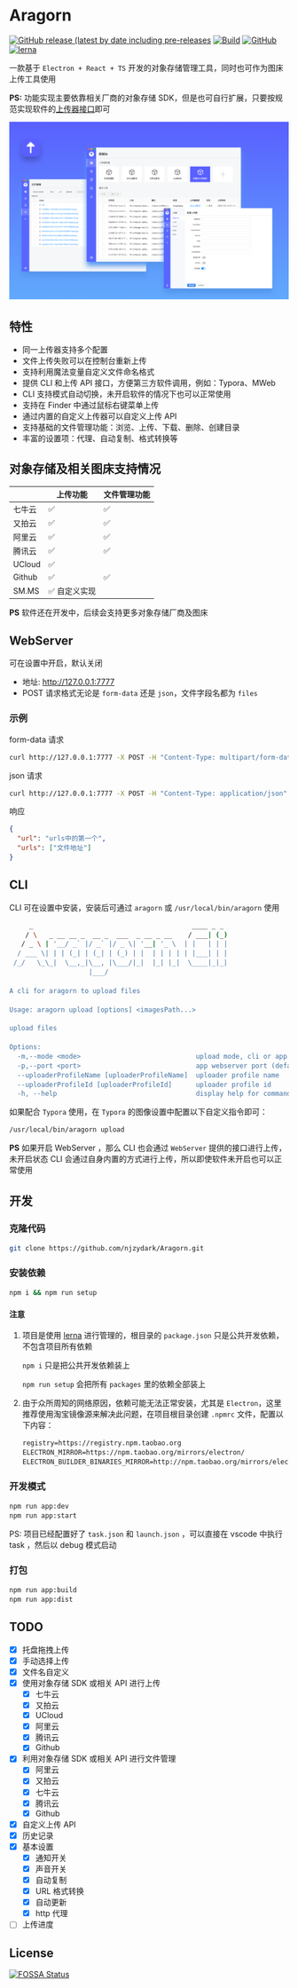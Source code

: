 # Aragorn

[![GitHub release (latest by date including pre-releases](https://img.shields.io/github/v/release/njzydark/Aragorn?include_prereleases)](https://github.com/njzydark/Aragorn/releases/latest)
[![Build](https://github.com/njzydark/Aragorn/workflows/Build/release/badge.svg)](https://github.com/njzydark/Aragorn/actions?query=workflow%3ABuild%2Frelease)
[![GitHub](https://img.shields.io/github/license/njzydark/Aragorn)](https://github.com/njzydark/Aragorn/blob/master/LICENSE)
[![lerna](https://img.shields.io/badge/maintained%20with-lerna-cc00ff.svg?style=flat-square)](https://lerna.js.org/)

一款基于 `Electron + React + TS` 开发的对象存储管理工具，同时也可作为图床上传工具使用

**PS:** 功能实现主要依靠相关厂商的对象存储 SDK，但是也可自行扩展，只要按规范实现软件的[上传器接口](./packages/aragorn-types/src/uploader.ts)即可

![aragorn](assets/aragorn.png)

## 特性

- 同一上传器支持多个配置
- 文件上传失败可以在控制台重新上传
- 支持利用魔法变量自定义文件命名格式
- 提供 CLI 和上传 API 接口，方便第三方软件调用，例如：Typora、MWeb
- CLI 支持模式自动切换，未开启软件的情况下也可以正常使用
- 支持在 Finder 中通过鼠标右键菜单上传
- 通过内置的自定义上传器可以自定义上传 API
- 支持基础的文件管理功能：浏览、上传、下载、删除、创建目录
- 丰富的设置项：代理、自动复制、格式转换等

## 对象存储及相关图床支持情况

|        | 上传功能      | 文件管理功能 |
| ------ | ------------- | ------------ |
| 七牛云 | ✅            | ✅           |
| 又拍云 | ✅            | ✅           |
| 阿里云 | ✅            | ✅           |
| 腾讯云 | ✅            | ✅           |
| UCloud | ✅            |              |
| Github | ✅            | ✅           |
| SM.MS  | ✅ 自定义实现 |              |

**PS** 软件还在开发中，后续会支持更多对象存储厂商及图床

## WebServer

可在设置中开启，默认关闭

- 地址: <http://127.0.0.1:7777>
- POST 请求格式无论是 `form-data` 还是 `json`，文件字段名都为 `files`

### 示例

form-data 请求

```bash
curl http://127.0.0.1:7777 -X POST -H "Content-Type: multipart/form-data" -F "files=@文件绝对路径"
```

json 请求

```bash
curl http://127.0.0.1:7777 -X POST -H "Content-Type: application/json" -d '{"files": ["文件绝对路径"]}'
```

响应

```json
{
  "url": "urls中的第一个",
  "urls": ["文件地址"]
}
```

## CLI

CLI 可在设置中安装，安装后可通过 `aragorn` 或 `/usr/local/bin/aragorn` 使用

```bash
     _                                        ____ _ _
    / \   _ __ __ _  __ _  ___  _ __ _ __    / ___| (_)
   / _ \ | '__/ _` |/ _` |/ _ \| '__| '_ \  | |   | | |
  / ___ \| | | (_| | (_| | (_) | |  | | | | | |___| | |
 /_/   \_\_|  \__,_|\__, |\___/|_|  |_| |_|  \____|_|_|
                    |___/

A cli for aragorn to upload files

Usage: aragorn upload [options] <imagesPath...>

upload files

Options:
  -m,--mode <mode>                             upload mode, cli or app (default: "cli")
  -p,--port <port>                             app webserver port (default: "7777")
  --uploaderProfileName [uploaderProfileName]  uploader profile name
  --uploaderProfileId [uploaderProfileId]      uploader profile id
  -h, --help                                   display help for command
```

如果配合 `Typora` 使用，在 `Typora` 的图像设置中配置以下自定义指令即可：

```bash
/usr/local/bin/aragorn upload
```

**PS** 如果开启 WebServer ，那么 CLI 也会通过 `WebServer` 提供的接口进行上传，未开启状态 CLI 会通过自身内置的方式进行上传，所以即使软件未开启也可以正常使用

## 开发

### 克隆代码

```bash
git clone https://github.com/njzydark/Aragorn.git
```

### 安装依赖

```bash
npm i && npm run setup
```

#### 注意

1. 项目是使用 [lerna](https://lerna.js.org/) 进行管理的，根目录的 `package.json` 只是公共开发依赖，不包含项目所有依赖

   `npm i` 只是把公共开发依赖装上

   `npm run setup` 会把所有 `packages` 里的依赖全部装上

2. 由于众所周知的网络原因，依赖可能无法正常安装，尤其是 `Electron`，这里推荐使用淘宝镜像源来解决此问题，在项目根目录创建 `.npmrc` 文件，配置以下内容：

   ```txt
   registry=https://registry.npm.taobao.org
   ELECTRON_MIRROR=https://npm.taobao.org/mirrors/electron/
   ELECTRON_BUILDER_BINARIES_MIRROR=http://npm.taobao.org/mirrors/electron-builder-binaries/
   ```

### 开发模式

```bash
npm run app:dev
npm run app:start
```

PS: 项目已经配置好了 `task.json` 和 `launch.json` ，可以直接在 vscode 中执行 task ，然后以 debug 模式启动

### 打包

```bash
npm run app:build
npm run app:dist
```

## TODO

- [x] 托盘拖拽上传
- [x] 手动选择上传
- [x] 文件名自定义
- [x] 使用对象存储 SDK 或相关 API 进行上传
  - [x] 七牛云
  - [x] 又拍云
  - [x] UCloud
  - [x] 阿里云
  - [x] 腾讯云
  - [x] Github
- [x] 利用对象存储 SDK 或相关 API 进行文件管理
  - [x] 阿里云
  - [x] 又拍云
  - [x] 七牛云
  - [x] 腾讯云
  - [x] Github
- [x] 自定义上传 API
- [x] 历史记录
- [x] 基本设置
  - [x] 通知开关
  - [x] 声音开关
  - [x] 自动复制
  - [x] URL 格式转换
  - [x] 自动更新
  - [x] http 代理
- [ ] 上传进度

## License

[![FOSSA Status](https://app.fossa.com/api/projects/git%2Bgithub.com%2Fnjzydark%2FAragorn.svg?type=large)](https://app.fossa.com/projects/git%2Bgithub.com%2Fnjzydark%2FAragorn?ref=badge_large)
